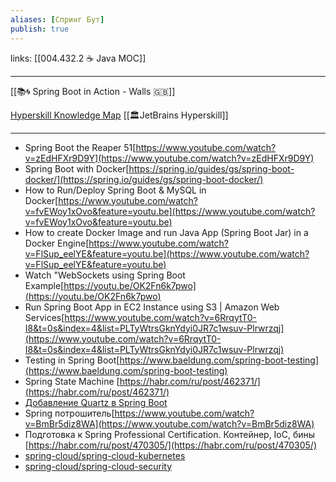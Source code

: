 ```yaml
---
aliases: [Спринг Бут]
publish: true
---
```

links: [[004.432.2 ☕️ Java MOC]]

---

[[📚🌀 Spring Boot in Action - Walls 🇬🇧]]

[Hyperskill Knowledge Map](https://hyperskill.org/knowledge-map) [[🏛JetBrains Hyperskill]]

---
- Spring Boot the Reaper 51[https://www.youtube.com/watch?v=zEdHFXr9D9Y](https://www.youtube.com/watch?v=zEdHFXr9D9Y)
- Spring Boot with Docker[https://spring.io/guides/gs/spring-boot-docker/](https://spring.io/guides/gs/spring-boot-docker/)
- How to Run/Deploy Spring Boot & MySQL in Docker[https://www.youtube.com/watch?v=fvEWoy1xOvo&feature=youtu.be](https://www.youtube.com/watch?v=fvEWoy1xOvo&feature=youtu.be)
- How to create Docker Image and run Java App (Spring Boot Jar) in a Docker Engine[https://www.youtube.com/watch?v=FlSup_eelYE&feature=youtu.be](https://www.youtube.com/watch?v=FlSup_eelYE&feature=youtu.be)
- Watch "WebSockets using Spring Boot Example[https://youtu.be/OK2Fn6k7pwo](https://youtu.be/OK2Fn6k7pwo)
- Run Spring Boot App in EC2 Instance using S3 | Amazon Web Services[https://www.youtube.com/watch?v=6RrqytT0-I8&t=0s&index=4&list=PLTyWtrsGknYdyi0JR7c1wsuv-Plrwrzqj](https://www.youtube.com/watch?v=6RrqytT0-I8&t=0s&index=4&list=PLTyWtrsGknYdyi0JR7c1wsuv-Plrwrzqj)
- Testing in Spring Boot[https://www.baeldung.com/spring-boot-testing](https://www.baeldung.com/spring-boot-testing)
- Spring State Machine [https://habr.com/ru/post/462371/](https://habr.com/ru/post/462371/)
- [Добавление Quartz в Spring Boot](https://habr.com/ru/company/otus/blog/475996/)
- Spring потрошитель[https://www.youtube.com/watch?v=BmBr5diz8WA](https://www.youtube.com/watch?v=BmBr5diz8WA)
- Подготовка к Spring Professional Certification. Контейнер, IoC, бины [https://habr.com/ru/post/470305/](https://habr.com/ru/post/470305/)
- [spring-cloud/spring-cloud-kubernetes](https://github.com/spring-cloud/spring-cloud-kubernetes)
- [spring-cloud/spring-cloud-security](https://github.com/spring-cloud/spring-cloud-security)